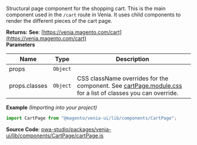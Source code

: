 
Structural page component for the shopping cart.
This is the main component used in the `/cart` route in Venia.
It uses child components to render the different pieces of the cart page.

**Returns:**
**See**: [https://venia.magento.com/cart](https://venia.magento.com/cart)  
**Parameters**

| Name | Type | Description |
| --- | --- | --- |
| props | `Object` |  |
| props.classes | `Object` | CSS className overrides for the component. See [cartPage.module.css](https://github.com/magento/pwa-studio/blob/develop/packages/venia-ui/lib/components/CartPage/cartPage.module.css) for a list of classes you can override. |

**Example** *(Importing into your project)*  

```js
import CartPage from "@magento/venia-ui/lib/components/CartPage";
```

**Source Code**: [pwa-studio/packages/venia-ui/lib/components/CartPage/cartPage.js](https://github.com/magento/pwa-studio/blob/develop/packages/venia-ui/lib/components/CartPage/cartPage.js)
